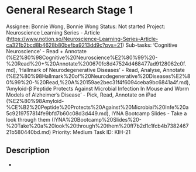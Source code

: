 # General Research Stage 1

Assignee: Bonnie Wong, Bonnie Wong
Status: Not started
Project:  Neuroscience Learning Series - Article (https://www.notion.so/Neuroscience-Learning-Series-Article-ca321b2bcd8b4628b80befba9213dd9c?pvs=21)
Sub-tasks:  ‘Cognitive Neuroscience’ - Read + Annotate (%E2%80%98Cognitive%20Neuroscience%E2%80%99%20-%20Read%20+%20Annotate%200670fc8d47524d468477ad9128062c0f.md), ‘Hallmark of Neurodegenerative Diseases’ - Read, Analyse, Annotate (%E2%80%98Hallmark%20of%20Neurodegenerative%20Diseases%E2%80%99%20-%20Read,%20A%20159ae2bec31f4f6094ceba9bc6841a4f.md), ‘Amyloid-β Peptide Protects Against Microbial Infection In Mouse and Worm Models of Alzheimer’s Disease’ - Pick, Read, Annotate on iPad (%E2%80%98Amyloid-%CE%B2%20Peptide%20Protects%20Against%20Microbial%20Infe%20a5c9219757814fe9bfd7b60c08d3d449.md), IYNA Bootcamp Slides - Take a look through them (IYNA%20Bootcamp%20Slides%20-%20Take%20a%20look%20through%20them%20ff7b2d1c1fcb4b738246721b580440bd.md)
Priority: Medium
Task ID: KIH-21

## Description

-